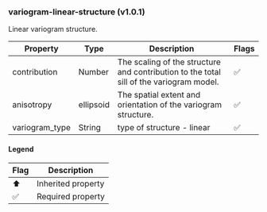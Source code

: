 ### variogram-linear-structure (v1.0.1)
Linear variogram structure.

| Property | Type | Description | Flags |
|---|---|---|---|
| contribution | Number | The scaling of the structure and contribution to the total sill of the variogram model. | ✅ |
| anisotropy | ellipsoid | The spatial extent and orientation of the variogram structure. | ✅ |
| variogram_type | String | type of structure - linear | ✅ |


#### Legend

| Flag | Description |
| --- | --- |
| ⬆️ | Inherited property |
| ✅ | Required property |

